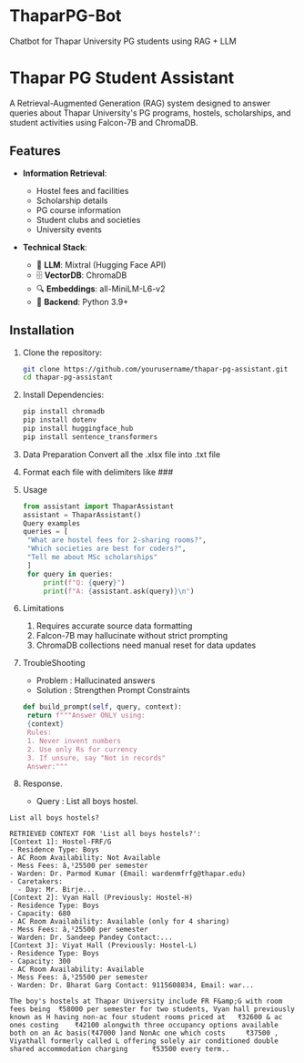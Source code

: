# ThaparPG-Bot
Chatbot for Thapar University PG students using RAG + LLM

# Thapar PG Student Assistant

A Retrieval-Augmented Generation (RAG) system designed to answer queries about Thapar University's PG programs, hostels, scholarships, and student activities using Falcon-7B and ChromaDB.

## Features

- **Information Retrieval**:
  - Hostel fees and facilities
  - Scholarship details
  - PG course information
  - Student clubs and societies
  - University events

- **Technical Stack**:
  - 🧠 **LLM**: Mixtral (Hugging Face API)
  - 🗄️ **VectorDB**: ChromaDB
  - 🔍 **Embeddings**: all-MiniLM-L6-v2
  - 🐍 **Backend**: Python 3.9+

## Installation

1. Clone the repository:
   ```bash
   git clone https://github.com/yourusername/thapar-pg-assistant.git
   cd thapar-pg-assistant
2. Install Dependencies:
   ``` bash
   pip install chromadb
   pip install dotenv
   pip install huggingface_hub
   pip install sentence_transformers
3. Data Preparation 
   Convert all the .xlsx file into .txt file
4. Format each file with delimiters like ###
5. Usage 
   ```python
   from assistant import ThaparAssistant
   assistant = ThaparAssistant()
   Query examples
   queries = [
    "What are hostel fees for 2-sharing rooms?",
    "Which societies are best for coders?",
    "Tell me about MSc scholarships"
    ]
    for query in queries:
        print(f"Q: {query}")
        print(f"A: {assistant.ask(query)}\n")
6. Limitations
   1. Requires accurate source data formatting
   2. Falcon-7B may hallucinate without strict prompting
   3. ChromaDB collections need manual reset for data updates

7. TroubleShooting
   - Problem : Hallucinated answers
   - Solution : Strengthen Prompt Constraints
   ```python
   def build_prompt(self, query, context):
    return f"""Answer ONLY using:
    {context}
    Rules:
    1. Never invent numbers
    2. Use only Rs for currency
    3. If unsure, say "Not in records"
    Answer:"""

8. Response.
   - Query : List all boys hostel.

``` Terminal
List all boys hostels?

RETRIEVED CONTEXT FOR 'List all boys hostels?':
[Context 1]: Hostel-FRF/G
- Residence Type: Boys
- AC Room Availability: Not Available
- Mess Fees: â‚¹25500 per semester
- Warden: Dr. Parmod Kumar (Email: wardenmfrfg@thapar.edu)
- Caretakers:
  - Day: Mr. Birje...
[Context 2]: Vyan Hall (Previously: Hostel-H)
- Residence Type: Boys
- Capacity: 680
- AC Room Availability: Available (only for 4 sharing)
- Mess Fees: â‚¹25500 per semester
- Warden: Dr. Sandeep Pandey Contact:...
[Context 3]: Viyat Hall (Previously: Hostel-L)
- Residence Type: Boys
- Capacity: 300
- AC Room Availability: Available
- Mess Fees: â‚¹25500 per semester
- Warden: Dr. Bharat Garg Contact: 9115608834, Email: war...

The boy's hostels at Thapar University include FR F&amp;G with room fees being  ₹58000 per semester for two students, Vyan hall previously known as H having non-ac four student rooms priced at   ₹32600 & ac ones costing    ₹42100 alongwith three occupancy options available both on an Ac basis(₹47000 )and NonAc one which costs     ₹37500 , Viyathall formerly called L offering solely air conditioned double shared accommodation charging      ₹53500 every term..

